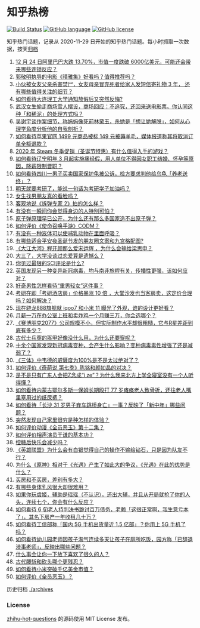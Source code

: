 # 知乎热榜
[![Build Status](https://github.com/ToWeLong/zhihu-hot-questions/workflows/CI/badge.svg)](https://github.com/ToWeLong/zhihu-hot-questions/actions)
[![GitHub language](https://img.shields.io/badge/language-golang-orange.svg)](https://golang.org/)
[![GitHub license](https://img.shields.io/github/license/ToWeLong/zhihu-hot-questions)](https://github.com/ToWeLong/zhihu-hot-questions/blob/main/LICENSE)

知乎热门话题，记录从 2020-11-29 日开始的知乎热门话题。每小时抓取一次数据，按天[归档](./archives)

<!-- BEGIN -->

1. [12 月 24 日阿里巴巴大跌 13.70%，市值一度跌破 6000亿美元，可能还会带来哪些连锁反应？](https://www.zhihu.com/question/436392137)
1. [郭敬明执导的电影《晴雅集》好看吗？值得推荐吗？](https://www.zhihu.com/question/392104269)
1. [小伙被女友父亲杀害焚尸，女友母亲冒充死者给家人发短信寄礼物 3 年， 还有哪些值得关注的细节？](https://www.zhihu.com/question/436256955)
1. [如何看待大连理工大学通知放假后又突然反悔?](https://www.zhihu.com/question/436318253)
1. [武汉女生偷走商场雪人摆设，商场回应：不追究，还回来送电影票。你认同这种「和稀泥」的处理方式吗？](https://www.zhihu.com/question/436275257)
1. [吴谢宇谈作案细节，称妈妈像死前林黛玉，杀她是「想让她解脱」，如何从心理学角度分析他的自我剖析？](https://www.zhihu.com/question/436433018)
1. [如何看待苹果官网 1499 元商品被标 149 元被薅羊毛，媒体报道称其将取消订单全额退款？](https://www.zhihu.com/question/436286666)
1. [2020 年 Steam 冬季促销（圣诞节特惠）有什么值得入手的游戏？](https://www.zhihu.com/question/436088639)
1. [如何看待辽宁明年 3 月起实施痛经假，用人单位不得因女职工结婚、怀孕等原因，降薪限制晋职？](https://www.zhihu.com/question/436346279)
1. [如何看待四川一男子买卖国家保护龟被公诉，检方要求判他给乌龟「养老送终」？](https://www.zhihu.com/question/436386068)
1. [明天就要考研了，能说一句话为考研学子加油吗？](https://www.zhihu.com/question/436404783)
1. [女生找男朋友真的看脸吗？](https://www.zhihu.com/question/33267701)
1. [客观地说《拆弹专家 2》拍的怎么样？](https://www.zhihu.com/question/392096222)
1. [有没有一瞬间你会觉得身边的人特别可怕？](https://www.zhihu.com/question/434274850)
1. [原子弹原理早已公开，为什么还有那么多国家造不出原子弹？](https://www.zhihu.com/question/435554563)
1. [如何评价《使命召唤手游》CODM？](https://www.zhihu.com/question/305656482)
1. [有没有一种液体可以使哺乳动物在里面呼吸？](https://www.zhihu.com/question/26070535)
1. [有哪些适合平安夜圣诞节发的朋友圈文案和九宫格配图?](https://www.zhihu.com/question/436237532)
1. [《大江大河》程开颜那么爱宋运辉 ，为什么会输给梁思申？](https://www.zhihu.com/question/378183968)
1. [大三了，大学没谈过恋爱算是遗憾么？](https://www.zhihu.com/question/434271561)
1. [你见过最狠的SCI评论是什么?](https://www.zhihu.com/question/430036342)
1. [英国发现另一种变异新冠病毒，均与南非旅程有关，传播性更强，该如何应对？](https://www.zhihu.com/question/436238229)
1. [好奇男性怎样看待“重男轻女”这件事？](https://www.zhihu.com/question/434382708)
1. [考研在即「考研酒店房」价格暴涨 10 倍 ，大堂沙发也当客房卖，这定价合理吗？如何解决？](https://www.zhihu.com/question/436424007)
1. [现在骁龙888旗舰就 iqoo7 和小米 11 曝光了外观，谁的设计更好看？](https://www.zhihu.com/question/435895670)
1. [月薪一万在办公室上班和卖炸鸡一个月赚三万，你会选哪个？](https://www.zhihu.com/question/422477749)
1. [《赛博朋克2077》公司规模不小，但实际制作水平却很粗糙，它与R星差距到底有多少？](https://www.zhihu.com/question/436307893)
1. [古代士兵穿的盔甲好像没什么用，为什么还要穿呢？](https://www.zhihu.com/question/385814734)
1. [十余个国家发现新冠病毒变种，会产生什么影响？变种病毒毒性增强了还是减弱了？](https://www.zhihu.com/question/436389138)
1. [《三体》中韦德的威慑度为100%是不是太过绝对了？](https://www.zhihu.com/question/435944781)
1. [如何评价《奇葩说 第七季》陈铭和颜如晶的对决？](https://www.zhihu.com/question/436350270)
1. [是不是只有广东人会把Z念成“i ze”？为什么我来北方上学全寝室没有一个人听得懂？](https://www.zhihu.com/question/433811457)
1. [如何看待内蒙古鄂尔多斯一保姆长期殴打 77 岁瘫痪老人致骨折，还往老人嘴里塞用过的纸尿裤？](https://www.zhihu.com/question/436276832)
1. [如何看待「长沙 31 岁男子弃车跳桥身亡」一事？反映了「新中年」哪些问题？](https://www.zhihu.com/question/436298467)
1. [突然发现自己家里很穷是种怎样的体验？](https://www.zhihu.com/question/325864780)
1. [如何评价动漫《全员恶玉》第十二集？](https://www.zhihu.com/question/436344776)
1. [如何评价相声演员于谦的基本功？](https://www.zhihu.com/question/322068221)
1. [控糖后快乐会减少吗？](https://www.zhihu.com/question/435990478)
1. [《英雄联盟》为什么会有白银觉得自己的操作不输给钻石，只是因为队友不行？](https://www.zhihu.com/question/391064535)
1. [为什么《原神》相对于《光遇》产生了如此大的争议，《光遇》在此的优势是什么？](https://www.zhihu.com/question/429594423)
1. [买房和不买房，差别有多大？](https://www.zhihu.com/question/425084039)
1. [有哪些身体乳风很大却很难用？](https://www.zhihu.com/question/428594112)
1. [如果你玩虞姬，辅助是瑶瑶（不认识），还出大辅，并且从开局就抢了你的人头，连续七个，你会有什么反应？](https://www.zhihu.com/question/434744005)
1. [如何看待 6 旬老人持判决书跪讨百万债务，老赖「这很正常啊，我生意亏本了」，其名下房产一年收租几十万？](https://www.zhihu.com/question/436114667)
1. [如何看待工信部称「国内 5G 手机出货量近 1.5 亿部」？你用上 5G 手机了吗？](https://www.zhihu.com/question/436342690)
1. [如何看待幼儿园老师因孩子淘气连续多天让孩子在厕所吃饭，园方称「已辞退涉事老师」，反映出哪些问题？](https://www.zhihu.com/question/436358724)
1. [什么事会让你一下放下喜欢了很久的人？](https://www.zhihu.com/question/433675698)
1. [古代腰斩和砍头哪个更残忍？](https://www.zhihu.com/question/435932300)
1. [如何看待小米突破千亿美金市值？](https://www.zhihu.com/question/436112095)
1. [如何评价《全员恶玉》？](https://www.zhihu.com/question/425070289)

<!-- END -->

历史归档 [./archives](./archives)


### License
[zhihu-hot-questions](https://github.com/towelong/zhihu-hot-questions) 的源码使用 MIT License 发布。